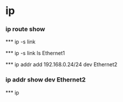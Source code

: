 # ip

### ip route show

*** ip -s link

*** ip -s link ls Ethernet1

*** ip addr add 192.168.0.24/24 dev Ethernet2

### ip addr show dev Ethernet2

*** ip  
